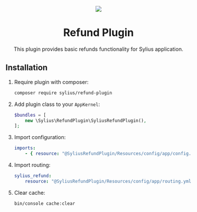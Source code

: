 <p align="center">
    <a href="https://sylius.com" target="_blank">
        <img src="https://demo.sylius.com/assets/shop/img/logo.png" />
    </a>
</p>

<h1 align="center">Refund Plugin</h1>

<p align="center">This plugin provides basic refunds functionality for Sylius application.</p>

## Installation

1. Require plugin with composer:

    ```bash
    composer require sylius/refund-plugin
    ```

2. Add plugin class to your `AppKernel`:

    ```php
    $bundles = [
        new \Sylius\RefundPlugin\SyliusRefundPlugin(),
    ];
    ```

3. Import configuration:

    ```yaml
    imports:
        - { resource: "@SyliusRefundPlugin/Resources/config/app/config.yml" }
    ```

4. Import routing:

    ````yaml
    sylius_refund:
        resource: "@SyliusRefundPlugin/Resources/config/app/routing.yml"
    ````

5. Clear cache:

    ```bash
    bin/console cache:clear
    ```
    
